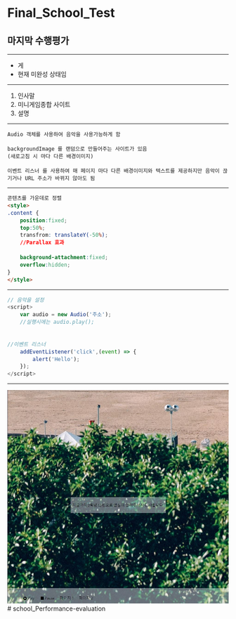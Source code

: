 # Final_School_Test
## 마지막 수행평가
---
- 게
- 현재 미완성 상태임
---
1. 인사말
2. 미니게임종합 사이트
3. 설명
---
```
Audio 객체를 사용하여 음악을 사용가능하게 함

backgroundImage 를 랜덤으로 만들어주는 사이트가 있음
(새로고침 시 마다 다른 배경이미지)

이벤트 리스너 를 사용하여 매 페이지 마다 다른 배경이미지와 텍스트를 제공하지만 음악이 끊기거나 URL 주소가 바뀌지 않아도 됨
```
---
```html
콘텐츠를 가운데로 정렬
<style>
.content {
    position:fixed;
    top:50%;
    transfrom: translateY(-50%);
    //Parallax 효과

    background-attachment:fixed;
    overflow:hidden;
}
</style>
```
---
```javascript
// 음악을 설정 
<script>
    var audio = new Audio('주소');
    //실행시에는 audio.play();


//이벤트 리스너
    addEventListener('click',(event) => {
        alert('Hello');
    });
</script>
```
---
![Image](./2-12Final.JPG)# school_Performance-evaluation
